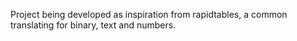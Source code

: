 Project being developed as inspiration from rapidtables, a common translating for binary, text and numbers.
